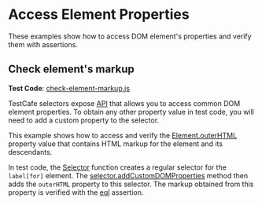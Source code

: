 # Access Element Properties

These examples show how to access DOM element's properties and verify them with assertions.

## Check element's markup

**Test Code**: [check-element-markup.js](check-element-markup.js)

TestCafe selectors expose [API](https://devexpress.github.io/testcafe/documentation/test-api/selecting-page-elements/dom-node-state.html) that allows you to access common DOM element properties. To obtain any other property value in test code, you will need to add a custom property to the selector.

This example shows how to access and verify the [Element.outerHTML](https://developer.mozilla.org/en-US/docs/Web/API/Element/outerHTML) property value that contains HTML markup for the element and its descendants.

In test code, the [Selector](https://devexpress.github.io/testcafe/documentation/test-api/selecting-page-elements/selectors/creating-selectors.html) function creates a regular selector for the `label[for]` element. The [selector.addCustomDOMProperties](https://devexpress.github.io/testcafe/documentation/test-api/selecting-page-elements/selectors/extending-selectors.html#custom-properties) method then adds the `outerHTML` property to this selector. The markup obtained from this property is verified with the [eql](https://devexpress.github.io/testcafe/documentation/test-api/assertions/assertion-api.html#deep-equal) assertion.
